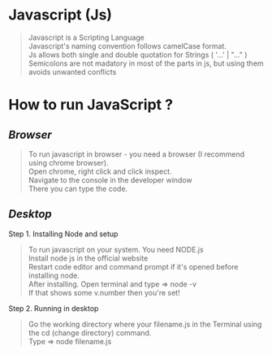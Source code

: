 # Javascript (Js)

> Javascript is a Scripting Language <br/>
> Javascript's naming convention follows camelCase format. <br/>
> Js allows both single and double quotation for Strings ( '...' | "..." ) <br/>
> Semicolons are not madatory in most of the parts in js, but using them avoids unwanted conflicts 

# How to run JavaScript ?

## _Browser_
> To run javascript in browser - you need a browser (I recommend using chrome browser). <br/>
> Open chrome, right click and click inspect. <br/>
> Navigate to the console in the developer window <br/>
> There you can type the code.

## _Desktop_

Step 1. Installing Node and setup
> To run javascript on your system. You need NODE.js <br/>
> Install node js in the official website <br/>
> Restart code editor and command prompt if it's opened before installing node. <br/>
> After installing. Open terminal and type => node -v <br/>
> If that shows some v.number then you're set!

Step 2. Running in desktop
> Go the working directory where your filename.js in the Terminal using the cd (change directory) command. <br/>
> Type => node filename.js 

